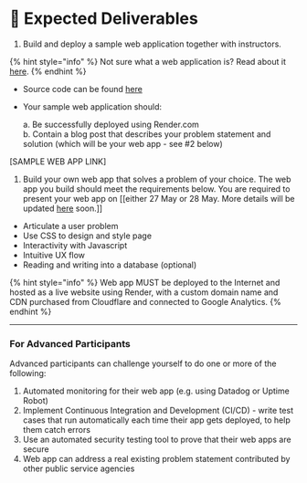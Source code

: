 # 📱 Expected Deliverables

1. Build and deploy a sample web application together with instructors.

{% hint style="info" %}
Not sure what a web application is? Read about it [here](../resources/web-development-and-web-application.md).
{% endhint %}

* Source code can be found [here](../in-course-tooling/sample-web-app.md)
*   Your sample web application should:

    a. Be successfully deployed using Render.com \
    b. Contain a blog post that describes your problem statement and solution (which will be your web app - see #2 below)

\[SAMPLE WEB APP LINK]

1. Build your own web app that solves a problem of your choice. The web app you build should meet the requirements below. You are required to present your web app on \[\[either 27 May or 28 May. More details will be updated [here](https://info.techup.live/web-app-presentations/presentation-schedule) soon.]]

* Articulate a user problem
* Use CSS to design and style page
* Interactivity with Javascript
* Intuitive UX flow
* Reading and writing into a database (optional)

{% hint style="info" %}
Web app MUST be deployed to the Internet and hosted as a live website using Render, with a custom domain name and CDN purchased from Cloudflare and connected to Google Analytics.
{% endhint %}

***

### For Advanced Participants <a href="#for-advanced-participants" id="for-advanced-participants"></a>

Advanced participants can challenge yourself to do one or more of the following:

1. Automated monitoring for their web app (e.g. using Datadog or Uptime Robot)
2. Implement Continuous Integration and Development (CI/CD) - write test cases that run automatically each time their app gets deployed, to help them catch errors
3. Use an automated security testing tool to prove that their web apps are secure
4. Web app can address a real existing problem statement contributed by other public service agencies
